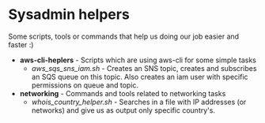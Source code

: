 # Sysadmin helpers

Some scripts, tools or commands that help us doing our job easier and faster :)

* **aws-cli-heplers** - Scripts which are using aws-cli for some simple tasks
  * *aws_sqs_sns_iam.sh* - Creates an SNS topic, creates and subscribes an SQS queue on this topic. Also creates an iam user with specific permissions on queue and topic.
* **networking** - Commands and tools related to networking tasks
  * *whois_country_helper.sh* - Searches in a file with IP addresses (or networks) and give us as output only specific country's.

